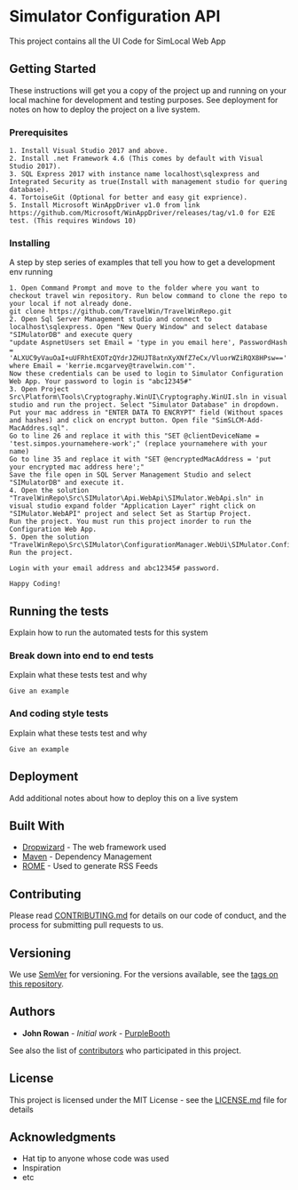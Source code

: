# Simulator Configuration API

This project contains all the UI Code for SimLocal Web App

## Getting Started

These instructions will get you a copy of the project up and running on your local machine for development and testing purposes. See deployment for notes on how to deploy the project on a live system.

### Prerequisites

```
1. Install Visual Studio 2017 and above.
2. Install .net Framework 4.6 (This comes by default with Visual Studio 2017).
3. SQL Express 2017 with instance name localhost\sqlexpress and Integrated Security as true(Install with management studio for quering database).
4. TortoiseGit (Optional for better and easy git exprience).
5. Install Microsoft WinAppDriver v1.0 from link https://github.com/Microsoft/WinAppDriver/releases/tag/v1.0 for E2E test. (This requires Windows 10)
```

### Installing

A step by step series of examples that tell you how to get a development env running


```
1. Open Command Prompt and move to the folder where you want to checkout travel win repository. Run below command to clone the repo to your local if not already done.
git clone https://github.com/TravelWin/TravelWinRepo.git
2. Open Sql Server Management studio and connect to localhost\sqlexpress. Open "New Query Window" and select database "SIMulatorDB" and execute query 
"update AspnetUsers set Email = 'type in you email here', PasswordHash = 'ALXUC9yVauOaI+uUFRhtEXOTzQYdrJZHUJT8atnXyXNfZ7eCx/VluorWZiRQX8HPsw==' where Email = 'kerrie.mcgarvey@travelwin.com'". 
Now these credentials can be used to login to Simulator Configuration Web App. Your password to login is "abc12345#"
3. Open Project Src\Platform\Tools\Cryptography.WinUI\Cryptography.WinUI.sln in visual studio and run the project. Select "Simulator Database" in dropdown.
Put your mac address in "ENTER DATA TO ENCRYPT" field (Without spaces and hashes) and click on encrypt button. Open file "SimSLCM-Add-MacAddres.sql".
Go to line 26 and replace it with this "SET @clientDeviceName = 'test.simpos.yournamehere-work';" (replace yournamehere with your name)
Go to line 35 and replace it with "SET @encryptedMacAddress = 'put your encrypted mac address here';"
Save the file open in SQL Server Management Studio and select "SIMulatorDB" and execute it.
4. Open the solution "TravelWinRepo\Src\SIMulator\Api.WebApi\SIMulator.WebApi.sln" in visual studio expand folder "Application Layer" right click on "SIMulator.WebAPI" project and select Set as Startup Project.
Run the project. You must run this project inorder to run the Configuration Web App.
5. Open the solution "TravelWinRepo\Src\SIMulator\ConfigurationManager.WebUi\SIMulator.ConfigurationManager.WebUi.sln"
Run the project. 

Login with your email address and abc12345# password.

Happy Coding!
```

## Running the tests

Explain how to run the automated tests for this system

### Break down into end to end tests

Explain what these tests test and why

```
Give an example
```

### And coding style tests

Explain what these tests test and why

```
Give an example
```

## Deployment

Add additional notes about how to deploy this on a live system

## Built With

* [Dropwizard](http://www.dropwizard.io/1.0.2/docs/) - The web framework used
* [Maven](https://maven.apache.org/) - Dependency Management
* [ROME](https://rometools.github.io/rome/) - Used to generate RSS Feeds

## Contributing

Please read [CONTRIBUTING.md](https://gist.github.com/PurpleBooth/b24679402957c63ec426) for details on our code of conduct, and the process for submitting pull requests to us.

## Versioning

We use [SemVer](http://semver.org/) for versioning. For the versions available, see the [tags on this repository](https://github.com/your/project/tags). 

## Authors

* **John Rowan** - *Initial work* - [PurpleBooth](https://github.com/PurpleBooth)

See also the list of [contributors](https://github.com/your/project/contributors) who participated in this project.

## License

This project is licensed under the MIT License - see the [LICENSE.md](LICENSE.md) file for details

## Acknowledgments

* Hat tip to anyone whose code was used
* Inspiration
* etc
